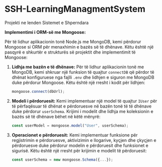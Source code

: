 # SSH-LearningManagmentSystem
Projekti ne lenden Sistemet e Shperndara



**Implementimi i ORM-së me Mongoose:**

Për të lidhur aplikacionin tonë Node.js me MongoDB, kemi përdorur Mongoose si ORM për menaxhimin e bazës së të dhënave. Këtu është një pasqyrë e shkurtër e strukturës së projektit dhe implementimit të Mongoose:

1. **Lidhja me bazën e të dhënave:**
   Për të lidhur aplikacionin tonë me MongoDB, kemi shkruar një funksion të quajtur `connectDB` që përdor të dhënat konfiguruese nga fajlli `.env` dhe lidhjen e siguron me MongoDB duke përdorur Mongoose. Këtu është një rresht i kodit për lidhjen:

   ```javascript
   mongoose.connect(dbUrl);
   ```

2. **Modeli i përdoruesit:**
   Kemi implementuar një model të quajtur `IUser` për të përfaqësuar të dhënat e përdoruesve në bazën tonë të të dhënave duke përdorur `userSchema`. Krijimi i modelit dhe lidhja me koleksionin e bazës së të dhënave bëhet në këtë mënyrë:

   ```javascript
   const userModel = mongoose.model("User", userSchema);
   ```

3. **Operacionet e përdoruesit:**
   Kemi implementuar funksione për regjistrimin e përdoruesve, aktivizimin e llogarive, kyçjen dhe çkyçjen e përdoruesve duke përdorur modelin e përdoruesit dhe funksionet e sigurisë. Këtu është një rresht për krijimin e modelit të përdoruesit:

   ```javascript
   const userSchema = new mongoose.Schema({...});
   ```

